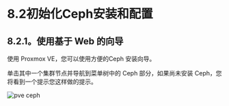 # 8.2初始化Ceph安装和配置

## 8.2.1。使用基于 Web 的向导

使用 Proxmox VE，您可以使用方便的Ceph 安装向导。

单击其中一个集群节点并导航到菜单树中的 Ceph 部分，如果尚未安装 Ceph，您将看到一个提示您这样做的提示。

![](https://pve.proxmox.com/pve-docs/images/screenshot/gui-node-ceph-install.png "pve ceph")

